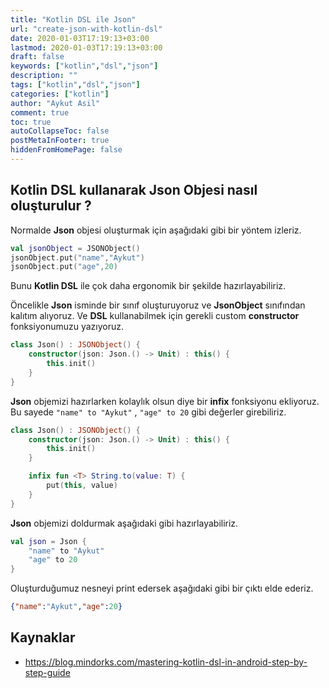 ```yaml
---
title: "Kotlin DSL ile Json"
url: "create-json-with-kotlin-dsl"
date: 2020-01-03T17:19:13+03:00
lastmod: 2020-01-03T17:19:13+03:00
draft: false
keywords: ["kotlin","dsl","json"]
description: ""
tags: ["kotlin","dsl","json"]
categories: ["kotlin"]
author: "Aykut Asil"
comment: true
toc: true
autoCollapseToc: false
postMetaInFooter: true
hiddenFromHomePage: false
---
```


## Kotlin DSL kullanarak Json Objesi nasıl oluşturulur ?

Normalde **Json** objesi oluşturmak için aşağıdaki gibi bir yöntem izleriz.

```kotlin
val jsonObject = JSONObject()
jsonObject.put("name","Aykut")
jsonObject.put("age",20)
```

Bunu **Kotlin DSL** ile çok daha ergonomik bir şekilde hazırlayabiliriz.

Öncelikle **Json** isminde bir sınıf oluşturuyoruz ve **JsonObject** sınıfından kalıtım alıyoruz. Ve **DSL** kullanabilmek için gerekli custom **constructor** fonksiyonumuzu yazıyoruz.

```kotlin
class Json() : JSONObject() {
    constructor(json: Json.() -> Unit) : this() {
        this.init()
    }
}
```

**Json** objemizi hazırlarken kolaylık olsun diye bir **infix** fonksiyonu ekliyoruz. Bu sayede `"name" to "Aykut"` , `"age" to 20` gibi değerler girebiliriz.

```kotlin
class Json() : JSONObject() {
    constructor(json: Json.() -> Unit) : this() {
        this.init()
    }

    infix fun <T> String.to(value: T) {
        put(this, value)
    }
}
```

**Json** objemizi doldurmak aşağıdaki gibi hazırlayabiliriz.

```kotlin
val json = Json {
    "name" to "Aykut"
    "age" to 20
}
```

Oluşturduğumuz nesneyi print edersek aşağıdaki gibi bir çıktı elde ederiz.

```json
{"name":"Aykut","age":20}
```

## Kaynaklar

- <https://blog.mindorks.com/mastering-kotlin-dsl-in-android-step-by-step-guide>
